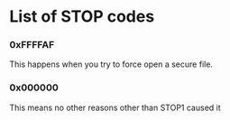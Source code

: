 # List of STOP codes
### 0xFFFFAF
This happens when you try to force open a secure file.
### 0x000000
This means no other reasons other than STOP1 caused it

